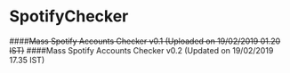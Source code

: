 # SpotifyChecker
####~~Mass Spotify Accounts Checker v0.1 (Uploaded on 19/02/2019 01.20 IST)~~
####Mass Spotify Accounts Checker v0.2 (Updated on 19/02/2019 17.35 IST)
